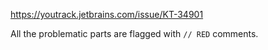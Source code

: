 https://youtrack.jetbrains.com/issue/KT-34901

All the problematic parts are flagged with `// RED` comments.
